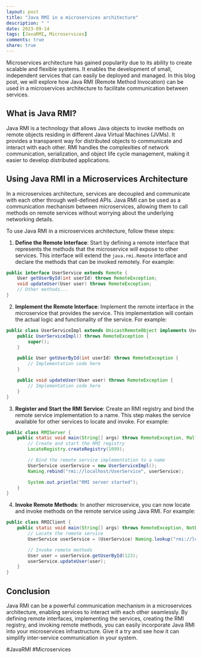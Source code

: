 ```yaml
---
layout: post
title: "Java RMI in a microservices architecture"
description: " "
date: 2023-09-14
tags: [JavaRMI, Microservices]
comments: true
share: true
---
```


Microservices architecture has gained popularity due to its ability to create scalable and flexible systems. It enables the development of small, independent services that can easily be deployed and managed. In this blog post, we will explore how Java RMI (Remote Method Invocation) can be used in a microservices architecture to facilitate communication between services.

## What is Java RMI?

Java RMI is a technology that allows Java objects to invoke methods on remote objects residing in different Java Virtual Machines (JVMs). It provides a transparent way for distributed objects to communicate and interact with each other. RMI handles the complexities of network communication, serialization, and object life cycle management, making it easier to develop distributed applications.

## Using Java RMI in a Microservices Architecture

In a microservices architecture, services are decoupled and communicate with each other through well-defined APIs. Java RMI can be used as a communication mechanism between microservices, allowing them to call methods on remote services without worrying about the underlying networking details.

To use Java RMI in a microservices architecture, follow these steps:

1. **Define the Remote Interface**: Start by defining a remote interface that represents the methods that the microservice will expose to other services. This interface will extend the `java.rmi.Remote` interface and declare the methods that can be invoked remotely. For example:

```java
public interface UserService extends Remote {
    User getUserById(int userId) throws RemoteException;
    void updateUser(User user) throws RemoteException;
    // Other methods...
}
```

2. **Implement the Remote Interface**: Implement the remote interface in the microservice that provides the service. This implementation will contain the actual logic and functionality of the service. For example:

```java
public class UserServiceImpl extends UnicastRemoteObject implements UserService {
    public UserServiceImpl() throws RemoteException {
        super();
    }

    public User getUserById(int userId) throws RemoteException {
        // Implementation code here
    }

    public void updateUser(User user) throws RemoteException {
        // Implementation code here
    }
}
```

3. **Register and Start the RMI Service**: Create an RMI registry and bind the remote service implementation to a name. This step makes the service available for other services to locate and invoke. For example:

```java
public class RMIServer {
    public static void main(String[] args) throws RemoteException, MalformedURLException {
        // Create and start the RMI registry
        LocateRegistry.createRegistry(1099);

        // Bind the remote service implementation to a name
        UserService userService = new UserServiceImpl();
        Naming.rebind("rmi://localhost/UserService", userService);

        System.out.println("RMI server started");
    }
}
```

4. **Invoke Remote Methods**: In another microservice, you can now locate and invoke methods on the remote service using Java RMI. For example:

```java
public class RMIClient {
    public static void main(String[] args) throws RemoteException, NotBoundException, MalformedURLException {
        // Locate the remote service
        UserService userService = (UserService) Naming.lookup("rmi://localhost/UserService");

        // Invoke remote methods
        User user = userService.getUserById(123);
        userService.updateUser(user);
    }
}
```

## Conclusion

Java RMI can be a powerful communication mechanism in a microservices architecture, enabling services to interact with each other seamlessly. By defining remote interfaces, implementing the services, creating the RMI registry, and invoking remote methods, you can easily incorporate Java RMI into your microservices infrastructure. Give it a try and see how it can simplify inter-service communication in your system.

#JavaRMI #Microservices
